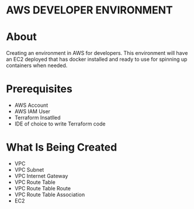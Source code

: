 # AWS DEVELOPER ENVIRONMENT

# About
Creating an environment in AWS for developers. This environment will have an EC2 deployed that has docker installed
and ready to use for spinning up containers when needed.

# Prerequisites
- AWS Account
- AWS IAM User
- Terraform Insatlled
- IDE of choice to write Terraform code

# What Is Being Created
- VPC
- VPC Subnet
- VPC Internet Gateway
- VPC Route Table
- VPC Route Table Route
- VPC Route Table Association
- EC2
